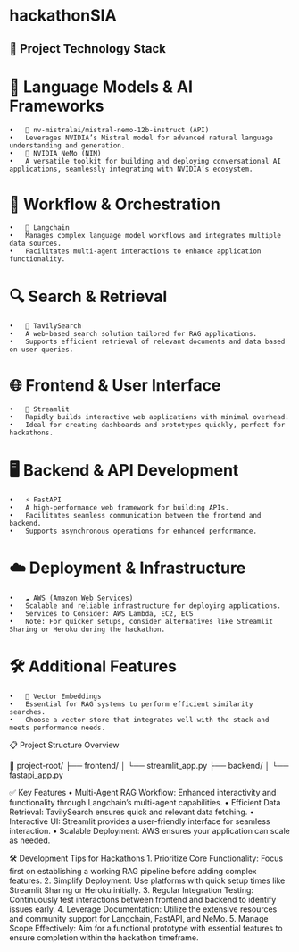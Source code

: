 # hackathonSIA


## 🚀 Project Technology Stack

# 🧠 Language Models & AI Frameworks
	•	🔗 nv-mistralai/mistral-nemo-12b-instruct (API)
	•	Leverages NVIDIA’s Mistral model for advanced natural language understanding and generation.
	•	🤖 NVIDIA NeMo (NIM)
	•	A versatile toolkit for building and deploying conversational AI applications, seamlessly integrating with NVIDIA’s ecosystem.

# 🔄 Workflow & Orchestration
	•	🔗 Langchain
	•	Manages complex language model workflows and integrates multiple data sources.
	•	Facilitates multi-agent interactions to enhance application functionality.

# 🔍 Search & Retrieval
	•	🔗 TavilySearch
	•	A web-based search solution tailored for RAG applications.
	•	Supports efficient retrieval of relevant documents and data based on user queries.


# 🌐 Frontend & User Interface
	•	🎨 Streamlit
	•	Rapidly builds interactive web applications with minimal overhead.
	•	Ideal for creating dashboards and prototypes quickly, perfect for hackathons.

# 🖥️ Backend & API Development
	•	⚡ FastAPI
	•	A high-performance web framework for building APIs.
	•	Facilitates seamless communication between the frontend and backend.
	•	Supports asynchronous operations for enhanced performance.

# ☁️ Deployment & Infrastructure
	•	☁️ AWS (Amazon Web Services)
	•	Scalable and reliable infrastructure for deploying applications.
	•	Services to Consider: AWS Lambda, EC2, ECS
	•	Note: For quicker setups, consider alternatives like Streamlit Sharing or Heroku during the hackathon.


# 🛠️ Additional Features
	•	🧩 Vector Embeddings
	•	Essential for RAG systems to perform efficient similarity searches.
	•	Choose a vector store that integrates well with the stack and meets performance needs.

📋 Project Structure Overview

📁 project-root/
├── frontend/
│   └── streamlit_app.py
├── backend/
│   └── fastapi_app.py


✅ Key Features
	•	Multi-Agent RAG Workflow: Enhanced interactivity and functionality through Langchain’s multi-agent capabilities.
	•	Efficient Data Retrieval: TavilySearch ensures quick and relevant data fetching.
	•	Interactive UI: Streamlit provides a user-friendly interface for seamless interaction.
	•	Scalable Deployment: AWS ensures your application can scale as needed.

🛠️ Development Tips for Hackathons
	1.	Prioritize Core Functionality: Focus first on establishing a working RAG pipeline before adding complex features.
	2.	Simplify Deployment: Use platforms with quick setup times like Streamlit Sharing or Heroku initially.
	3.	Regular Integration Testing: Continuously test interactions between frontend and backend to identify issues early.
	4.	Leverage Documentation: Utilize the extensive resources and community support for Langchain, FastAPI, and NeMo.
	5.	Manage Scope Effectively: Aim for a functional prototype with essential features to ensure completion within the hackathon timeframe.
